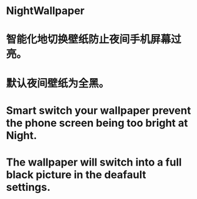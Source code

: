 # NightWallpaper
# 智能化地切换壁纸防止夜间手机屏幕过亮。
# 默认夜间壁纸为全黑。
# Smart switch your wallpaper prevent the phone screen being too bright at Night.
# The wallpaper will switch into a full black picture in the deafault settings.
